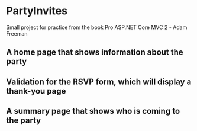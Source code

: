 # PartyInvites
Small project for practice from the book Pro ASP.NET Core MVC 2 - Adam Freeman


## A home page that shows information about the party
## Validation for the RSVP form, which will display a thank-you page
## A summary page that shows who is coming to the party
